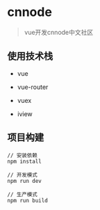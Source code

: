 # cnnode

> vue开发cnnode中文社区

## 使用技术栈

- vue

- vue-router

- vuex

- iview

## 项目构建

```
// 安装依赖
npm install

// 开发模式
npm run dev

// 生产模式
npm run build
```
